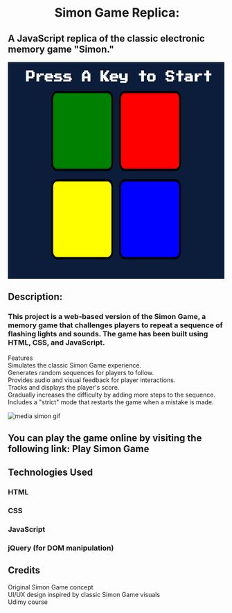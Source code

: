 <h1 align="center">Simon Game Replica: </h1>

<h2>A JavaScript replica of the classic electronic memory game "Simon."</h2>
<img align="center" alt="screenshot" width="500" height= "500" src= "screen.png">

<h2>Description:</h2>

<h3>This project is a web-based version of the Simon Game, a memory game that challenges players to repeat a sequence of flashing lights and sounds. The game has been built using HTML, CSS, and JavaScript.</h3>

<p>Features <br>
Simulates the classic Simon Game experience.<br>
Generates random sequences for players to follow. <br>
Provides audio and visual feedback for player interactions.<br>
Tracks and displays the player's score.<br>
Gradually increases the difficulty by adding more steps to the sequence.<br>
Includes a "strict" mode that restarts the game when a mistake is made.</p>


<img align="center" alt="media simon gif" width="500" height= "500" src= "[screen.png](https://media.tenor.com/KPTI9TNVD-UAAAAC/sml-jeffy.gif)">


<h2>You can play the game online by visiting the following link: Play Simon Game</h2>


<h2>Technologies Used</h2>
<h3>HTML</h3>
<h3>CSS</h3>
<h3>JavaScript</h3>
<h3>jQuery (for DOM manipulation)</h3>


<h2>Credits</h2>
<p>Original Simon Game concept<br>
  UI/UX design inspired by classic Simon Game visuals<br>
  Udimy course<br>
</p>
  
